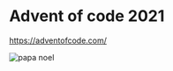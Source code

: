 # Advent of code 2021
  
https://adventofcode.com/

![papa noel]("https://raw.githubusercontent.com/fabienheureux/calendrier-de-l-avent-2021/main/.github/giphy.gif")

